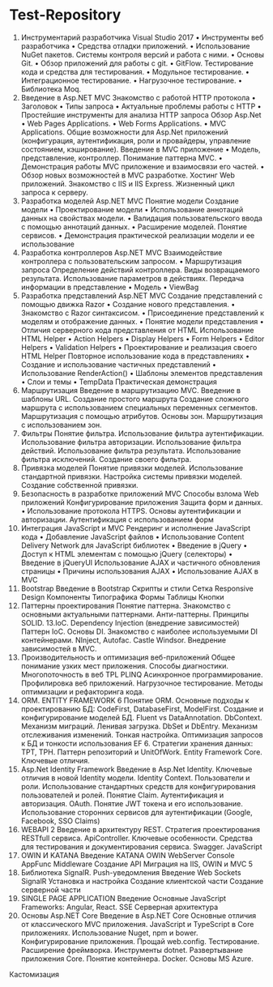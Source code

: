 # Test-Repository

1. Инструментарий разработчика
  Visual Studio 2017
  • Инструменты веб разработчика
  • Средства отладки приложений.
  • Использование NuGet пакетов.
  Системы контроля версий и работа с ними. 
  • Основы Git. 
  • Обзор приложений для работы с git.
  • GitFlow.
  Тестирование кода и средства для тестирования. 
  • Модульное тестирование. 
  • Интеграционное тестирование. 
  • Нагрузочное тестирование.
  •	Библиотека Moq.
2. Введение в Asp.NET MVC
  Знакомство с работой HTTP протокола
  • Заголовок
  • Типы запроса
  • Актуальные проблемы работы с HTTP
  • Простейшие инструменты для анализа HTTP запроса
  Обзор Asp.Net
  • Web Pages Applications.
  • Web Forms Applications.
  • MVC Applications.
  Общие возможности для Asp.Net приложений (конфигурация, аутентификация, роли и провайдеры, управление состоянием, кэширование).
  Введение в MVC приложение
  • Модель, представление, контроллер. Понимание паттерна MVC.
  • Демонстрация работы MVC приложение и взаимосвязи его частей.
  • Обзор новых возможностей в MVC разработке.
  Хостинг Web приложений. Знакомство с IIS и IIS Express.
  Жизненный цикл запроса к серверу.
3. Разработка моделей Asp.NET MVC
  Понятие модели
  Создание модели
  • Проектирование модели
  • Использование аннотаций данных на свойствах модели.
  • Валидация пользовательского ввода с помощью аннотаций данных.
  • Расширение моделей. Понятие сервисов.
  • Демонстрация практической реализации модели и ее использование
4. Разработка контроллеров Asp.NET MVC
 Взаимодействие контроллера с пользовательским запросом.
 • Маршрутизация запроса
 Определение действий контроллера.
 Виды возвращаемого результата.
 Использование параметров в действиях.
 Передача информации в представление
 • Модель
 • ViewBag
5. Разработка представлений Asp.NET MVC
  Создание представлений с помощью движка Razor
  • Создание нового представления.
  • Знакомство с Razor синтаксисом.
  • Присоединение представлений к моделям и отображение данных.
  • Понятие модели представления
  • Отличия серверного кода представления от HTML
  Использование HTML Helper
  • Action Helpers
  • Display Helpers
  • Form Helpers
  • Editor Helpers
  • Validation Helpers
  • Проектирование и реализация своего HTML Helper
  Повторное использование кода в представлениях
  • Создание и использование частичных представлений
  • Использование RenderAction()
  • Шаблоны элементов представления
  •	Слои и темы
  • TempData
  Практическая демонстрация
6. Маршрутизация
  Введение в маршрутизацию MVC.
  Введение в шаблоны URL.
  Создание простого маршрута
  Создание сложного маршрута с использованием специальных переменных сегментов.
  Маршрутизация с помощью атрибутов.
  Основы зон.
  Маршрутизация с использованием зон.
7. Фильтры
  Понятие фильтра.
  Использование фильтра аутентификации.
  Использование фильтра авторизации.
  Использование фильтра действий.
  Использование фильтра результата.
  Использование фильтра исключений.
  Создание своего фильтра.
8. Привязка моделей
  Понятие привязки моделей.
  Использование стандартной привязки.
  Настройка системы привязки моделей.
  Создание собственной привязки.
9. Безопасность в разработке приложений MVC
  Способы взлома Web приложений
  Конфигурирование приложения
  Защита форм и данных.
  • Использование протокола HTTPS.
  Основы аутентификации и авторизации. 
  Аутентификация с использованием форм
10. Интеграция JavaScript и MVC
  Рендеринг и исполнение JavaScript кода
  • Добавление JavaScript файлов
  • Использование Content Delivery Network для JavaScript библиотек
  • Введение в jQuery
  • Доступ к HTML элементам с помощью jQuery (селекторы)
  • Введение в jQueryUI
  Использование AJAX и частичного обновления страницы
  • Причины использования AJAX
  •	Использование AJAX в MVC
11. Bootstrap
  Введение в Bootstrap
  Скрипты и стили
  Сетка
  Responsive Design
  Компоненты
  Типографика
  Формы
  Таблицы
  Кнопки
12. Паттерны проектирования
  Понятие паттерна.
  Знакомство с основными актуальными паттернами.
  Анти-паттерны.
  Принципы SOLID.
13.IoC. Dependency Injection (внедрение зависимостей)
  Паттерн IoC.
  Основы DI.
  Знакомство с наиболее используемыми DI контейнерами. NInject, Autofac. Castle Windsor.
  Внедрение зависимостей в MVC.
14. Производительность и оптимизация веб-приложений
  Общее понимание узких мест приложения. Способы диагностики.
  Многопоточность в веб
  TPL
  PLINQ
  Асинхронное программирование.
  Профилировка веб приложений. Нагрузочное тестирование.
  Методы оптимизации и рефакторинга кода.
15. ORM. ENTITY FRAMEWORK 6
  Понятие ORM.
  Основные подходы к проектированию БД: CodeFirst, DatabaseFirst, ModelFirst.
  Создание и конфигурирование моделей БД. Fluent vs DataAnnotation.
  DbContext.
  Механизм миграций.
  Ленивая загрузка.
  DbSet и DbEntry. Механизм отслеживания изменений.
  Тонкая настройка.
  Оптимизация запросов к БД и тонкости использования EF 6.
  Стратегии хранения данных: TPT, TPH.
  Паттерн репозиторий и UnitOfWork.
  Entity Framework Core. Ключевые отличия.
16. Asp.Net Identity Framework
  Введение в Asp.Net Identity.
  Ключевые отличия в новой Identity модели.
  Identity Context.
  Пользователи и роли.
  Использование стандартных средств для конфигурирования пользователей и ролей.
  Понятие Claim.
  Аутентификация и авторизация.
  OAuth.
  Понятие JWT токена и его использование.
  Использование сторонних сервисов для аутентификации (Google, Facebook, SSO Claims)
17. WEBAPI 2
  Введение в архитектуру REST.
  Стратегия проектирования RESTfull сервиса.
  ApiController. Ключевые особенности.
  Средства для тестирования и документирования сервиса. Swagger.
  JavaScript
18. OWIN И KATANA
  Введение
  KATANA
  OWIN
  WebServer Console
  AppFunc
  Middleware
  Создание API
  Миграция на IIS, OWIN и MVC 5
19. Библиотека SignalR. Push-уведомления
  Введение
  Web Sockets
  SignalR
  Установка и настройка
  Создание клиентской части
  Создание серверной части
20. SINGLE PAGE APPLICATION
  Введение
  Основные JavaScript Frameworks: Angular, React.
  SSE
  Серверная архитектура
21. Основы Asp.NET Core
  Введение в Asp.NET Core
  Основные отличия от классического MVC приложения.
  JavaScript и TypeScript в Core приложениях.
  Использование Nuget, npm и bower.
  Конфигурирование приложения. Прощай web.config.
  Тестирование.
  Расширение фреймворка. Инструменты dotnet.
  Развертывание приложения Core.
  Понятие контейнера. Docker.
  Основы MS Azure.

Кастомизация
